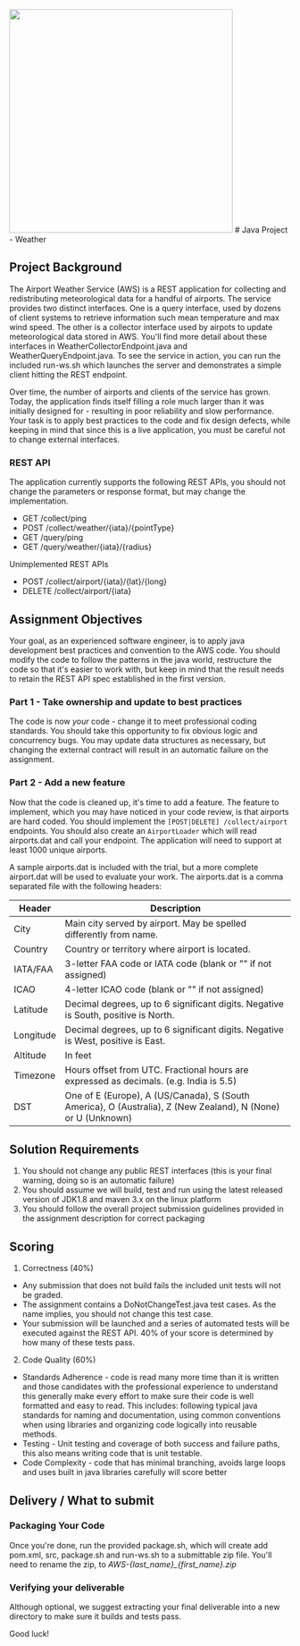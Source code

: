 <img src="https://www.crossover.com/wp-content/uploads/2015/09/95c6a29b.logo2_.png" width="400" />
# Java Project - Weather

## Project Background

The Airport Weather Service (AWS) is a REST application for collecting and redistributing meteorological data for a handful of airports. The service provides two distinct interfaces. One is a query interface, used by dozens of client systems to retrieve information such mean temperature and max wind speed. The other is a collector interface used by airpots to update meteorological data stored in AWS. You'll find more detail about these interfaces in WeatherCollectorEndpoint.java and WeatherQueryEndpoint.java. To see the service in action, you can run the included run-ws.sh which launches the server and demonstrates a simple client hitting the REST endpoint.

Over time, the number of airports and clients of the service has grown. Today, the application finds itself filling a role much larger than it was initially designed for - resulting in poor reliability and slow performance. Your task is to apply best practices to the code and fix design defects, while keeping in mind that since this is a live application, you must be careful not to change external interfaces.

### REST API

The application currently supports the following REST APIs, you should not change the parameters or response format, but may change the implementation.
* GET /collect/ping
* POST /collect/weather/{iata}/{pointType}
* GET /query/ping
* GET /query/weather/{iata}/{radius}

Unimplemented REST APIs
* POST /collect/airport/{iata}/{lat}/{long}
* DELETE /collect/airport/{iata}

## Assignment Objectives
Your goal, as an experienced software engineer, is to apply java development best practices and convention to the AWS code. You should modify the code to follow the patterns in the java world, restructure the code so that it's easier to work with, but keep in mind that the result needs to retain the REST API spec established in the first version.

### Part 1 - Take ownership and update to best practices
The code is now *your* code - change it to meet professional coding standards. You should take this opportunity to fix obvious logic and concurrency bugs. You may update data structures as necessary, but changing the external contract will result in an automatic failure on the assignment.

### Part 2 - Add a new feature
Now that the code is cleaned up, it's time to add a feature. The feature to implement, which you may have noticed in your code review, is that airports are hard coded. You should implement the ```[POST|DELETE] /collect/airport``` endpoints. You should also create an ```AirportLoader``` which will read airports.dat and call your endpoint. The application will need to support at least 1000 unique airports.

A sample airports.dat is included with the trial, but a more complete airport.dat will be used to evaluate your work. The airports.dat is a comma separated file with the following headers:

Header   	| Description
------------|------------
City		| Main city served by airport. May be spelled differently from name.
Country		| Country or territory where airport is located.
IATA/FAA 	| 3-letter FAA code or IATA code (blank or "" if not assigned)
ICAO		| 4-letter ICAO code (blank or "" if not assigned)
Latitude 	| Decimal degrees, up to 6 significant digits. Negative is South, positive is North.
Longitude	| Decimal degrees, up to 6 significant digits. Negative is West, positive is East.
Altitude	| In feet
Timezone	| Hours offset from UTC. Fractional hours are expressed as decimals. (e.g. India is 5.5)
DST			| One of E (Europe), A (US/Canada), S (South America), O (Australia), Z (New Zealand), N (None) or U (Unknown) 

## Solution Requirements
1.  You should not change any public REST interfaces (this is your final warning, doing so is an automatic failure)
2.  You should assume we will build, test and run using the latest released version of JDK1.8 and maven 3.x on the linux platform
3.  You should follow the overall project submission guidelines provided in the assignment description for correct packaging

## Scoring
1. Correctness (40%) 
  * Any submission that does not build fails the included unit tests will not be graded.
  * The assignment contains a DoNotChangeTest.java test cases. As the name implies, you should not change this test case.
  * Your submission will be launched and a series of automated tests will be executed against the REST API. 40% of your score is determined by how many of these tests pass.
2. Code Quality (60%)
  * Standards Adherence - code is read many more time than it is written and those candidates with the professional experience to understand this generally make every effort to make sure their code is well formatted and easy to read. This includes: following typical java standards for naming and documentation, using common conventions when using libraries and organizing code logically into reusable methods.
  * Testing - Unit testing and coverage of both success and failure paths, this also means writing code that is unit testable.
  * Code Complexity - code that has minimal branching, avoids large loops and uses built in java libraries carefully will score better

## Delivery / What to submit

### Packaging Your Code
Once you're done, run the provided package.sh, which will create add pom.xml, src, package.sh and run-ws.sh to a submittable zip file. You'll need to rename the zip, to *AWS-{last_name}\_{first_name}.zip*

### Verifying your deliverable
Although optional, we suggest extracting your final deliverable into a new directory to make sure it builds and tests pass.

Good luck!
